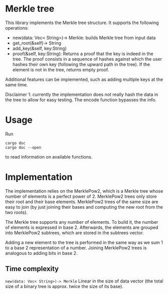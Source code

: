 <!-- Merkle tree -->
# Merkle tree
This library implements the Merkle tree structure. It supports the following operations:
* new(data: Vec< String>)-> Merkle: builds Merkle tree from input data
* get_root(&self)-> String
* add_key(&self, key:String)
* proof(&self, key:String): Returns a proof that the key is indeed in the tree. The proof consists in a sequence of hashes against which the user hashes their own key (following the upward path in the tree). If the element is not in the tree, returns empty proof. 

Additional features can be implemented, such as adding multiple keys at the same time. 

Disclaimer 1: currently the implementation does not really hash the data in the tree to allow for easy testing. The encode function bypasses the info. 

# Usage 
Run 
```
cargo doc
cargo doc --open 
```
to read information on available functions. 

# Implementation

The implementation relies on the MerklePow2, which is a Merkle tree whose number of elements is a perfect power of 2. MerklePow2 trees only store their root and their base elements. MerklePow2 trees of the same size are easy to join (by just joining their bases and computing the new root from the two roots).

The Merkle tree supports any number of elements. To build it, the number of elements is expressed in base 2. Afterwards, the elements are grouped into MerklePow2 subtrees, which are stored in the subtrees vector. 

Adding a new element to the tree is performed in the same way as we sum 1 to a base 2 representation of a number. Joining MerklePow2 trees is analogous to adding bits in base 2.

## Time complexity 
``
new(data: Vec< String>)-> Merkle
``
Linear in the size of data vector (the total size of a binary tree is approx. twice the size of its base).


